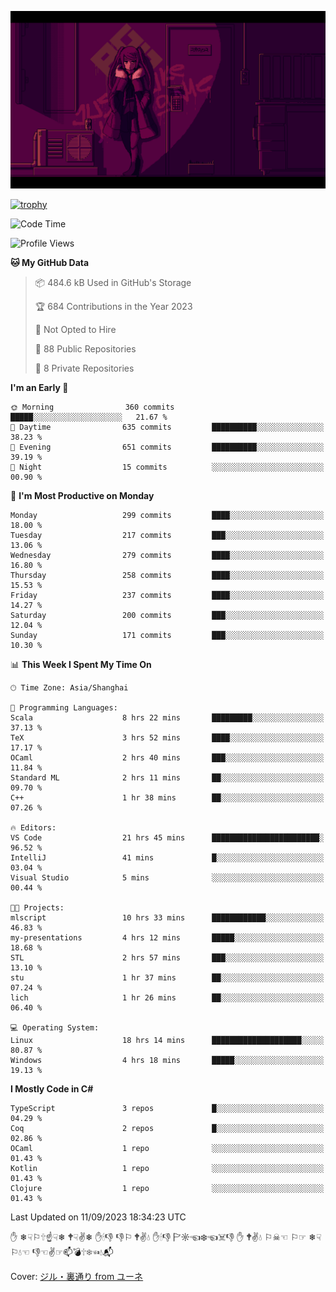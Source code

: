 ![](imgs/main.png)

[![trophy](https://github-profile-trophy.vercel.app/?username=NeilKleistGao&theme=dracula)](https://github.com/ryo-ma/github-profile-trophy)

<!--START_SECTION:waka-->
![Code Time](http://img.shields.io/badge/Code%20Time-44%20hrs%209%20mins-blue)

![Profile Views](http://img.shields.io/badge/Profile%20Views-48-blue)

**🐱 My GitHub Data** 

> 📦 484.6 kB Used in GitHub's Storage 
 > 
> 🏆 684 Contributions in the Year 2023
 > 
> 🚫 Not Opted to Hire
 > 
> 📜 88 Public Repositories 
 > 
> 🔑 8 Private Repositories 
 > 
**I'm an Early 🐤** 

```text
🌞 Morning                360 commits         █████░░░░░░░░░░░░░░░░░░░░   21.67 % 
🌆 Daytime                635 commits         ██████████░░░░░░░░░░░░░░░   38.23 % 
🌃 Evening                651 commits         ██████████░░░░░░░░░░░░░░░   39.19 % 
🌙 Night                  15 commits          ░░░░░░░░░░░░░░░░░░░░░░░░░   00.90 % 
```
📅 **I'm Most Productive on Monday** 

```text
Monday                   299 commits         ████░░░░░░░░░░░░░░░░░░░░░   18.00 % 
Tuesday                  217 commits         ███░░░░░░░░░░░░░░░░░░░░░░   13.06 % 
Wednesday                279 commits         ████░░░░░░░░░░░░░░░░░░░░░   16.80 % 
Thursday                 258 commits         ████░░░░░░░░░░░░░░░░░░░░░   15.53 % 
Friday                   237 commits         ████░░░░░░░░░░░░░░░░░░░░░   14.27 % 
Saturday                 200 commits         ███░░░░░░░░░░░░░░░░░░░░░░   12.04 % 
Sunday                   171 commits         ███░░░░░░░░░░░░░░░░░░░░░░   10.30 % 
```


📊 **This Week I Spent My Time On** 

```text
🕑︎ Time Zone: Asia/Shanghai

💬 Programming Languages: 
Scala                    8 hrs 22 mins       █████████░░░░░░░░░░░░░░░░   37.13 % 
TeX                      3 hrs 52 mins       ████░░░░░░░░░░░░░░░░░░░░░   17.17 % 
OCaml                    2 hrs 40 mins       ███░░░░░░░░░░░░░░░░░░░░░░   11.84 % 
Standard ML              2 hrs 11 mins       ██░░░░░░░░░░░░░░░░░░░░░░░   09.70 % 
C++                      1 hr 38 mins        ██░░░░░░░░░░░░░░░░░░░░░░░   07.26 % 

🔥 Editors: 
VS Code                  21 hrs 45 mins      ████████████████████████░   96.52 % 
IntelliJ                 41 mins             █░░░░░░░░░░░░░░░░░░░░░░░░   03.04 % 
Visual Studio            5 mins              ░░░░░░░░░░░░░░░░░░░░░░░░░   00.44 % 

🐱‍💻 Projects: 
mlscript                 10 hrs 33 mins      ████████████░░░░░░░░░░░░░   46.83 % 
my-presentations         4 hrs 12 mins       █████░░░░░░░░░░░░░░░░░░░░   18.68 % 
STL                      2 hrs 57 mins       ███░░░░░░░░░░░░░░░░░░░░░░   13.10 % 
stu                      1 hr 37 mins        ██░░░░░░░░░░░░░░░░░░░░░░░   07.24 % 
lich                     1 hr 26 mins        ██░░░░░░░░░░░░░░░░░░░░░░░   06.40 % 

💻 Operating System: 
Linux                    18 hrs 14 mins      ████████████████████░░░░░   80.87 % 
Windows                  4 hrs 18 mins       █████░░░░░░░░░░░░░░░░░░░░   19.13 % 
```

**I Mostly Code in C#** 

```text
TypeScript               3 repos             █░░░░░░░░░░░░░░░░░░░░░░░░   04.29 % 
Coq                      2 repos             █░░░░░░░░░░░░░░░░░░░░░░░░   02.86 % 
OCaml                    1 repo              ░░░░░░░░░░░░░░░░░░░░░░░░░   01.43 % 
Kotlin                   1 repo              ░░░░░░░░░░░░░░░░░░░░░░░░░   01.43 % 
Clojure                  1 repo              ░░░░░░░░░░░░░░░░░░░░░░░░░   01.43 % 
```




 Last Updated on 11/09/2023 18:34:23 UTC
<!--END_SECTION:waka-->

✋ ❄☟⚐🕆☝☟❄ 🕈☟✌❄ ✋🕯👎 👎⚐ 🕈✌💧 ✋🕯👎 🏱☼☜❄☜☠👎 ✋ 🕈✌💧 ⚐☠☜ ⚐☞ ❄☟⚐💧☜ 👎☜✌☞📫💣🕆❄☜💧📬

Cover: [ジル・裏通り from ユーネ](https://www.pixiv.net/artworks/62127066)
